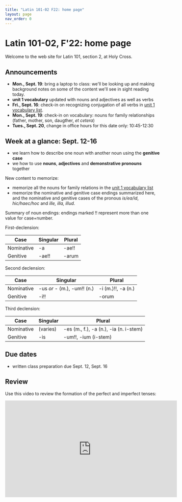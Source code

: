 ```yaml
---
title: "Latin 101-02 F22: home page"
layout: page
nav_order: 0
---
```



# Latin 101-02, F'22: home page

Welcome to the web site for Latin 101, section 2, at Holy Cross.

## Announcements


- **Mon., Sept. 19**:  bring a laptop to class: we'll be looking up and making background notes on some of the content we'll see in sight reading today.
- **unit 1 vocabulary** updated with nouns and adjectives as well as verbs
- **Fri., Sept. 16**: check-in on recognizing conjugation of all verbs in [unit 1 vocabulary list](./modules/unit1/vocab1/).
- **Mon., Sept. 19**: check-in on vocabulary: nouns for family relationships (father, mother, son, daugther, *et cetera*)
- **Tues., Sept. 20**, change in office hours for this date only: 10:45-12:30


## Week at a glance: Sept. 12-16

- we learn how to describe one noun with another noun using the **genitive case**
- we how to use **nouns**, **adjectives** and **demonstrative pronouns** together

New content to memorize:  

- memorize all the nouns for family relations in the [unit 1 vocabulary list](./modules/unit1/vocab1/)
- memorize the nominative and genitive case endings summarized here, and the nominative and genitive cases of the pronous *is/ea/id*, *hic/haec/hoc* and *ille, illa, illud*.


Summary of noun endings: endings marked ‼️ represent more than one  value for case+number.


First-declension:


| Case | Singular | Plural |
| --- | --- | --- |
| Nominative | -a | -ae‼️ |
| Genitive | -ae‼️ | -arum |

Second declension:

| Case | Singular | Plural |
| --- | --- | --- |
| Nominative | -us *or* - (m.), -um‼️ (n.) | -i (m.)‼️, -a (n.) |
| Genitive | -i‼️ | -orum |

Third declension:


| Case | Singular | Plural |
| --- | --- | --- |
| Nominative | (varies) | -es (m., f.), -a (n.), -ia (n. i-stem) |
| Genitive | -is | -um‼️, -ium (i-stem) |

## Due dates

- written class preparation due Sept. 12, Sept. 16


## Review

Use this video to review the formation of the perfect and imperfect tenses:

<iframe width="560" height="315" src="https://www.youtube.com/embed/ghll0S0AxsI" title="YouTube video player" frameborder="0" allow="accelerometer; autoplay; clipboard-write; encrypted-media; gyroscope; picture-in-picture" allowfullscreen></iframe>


